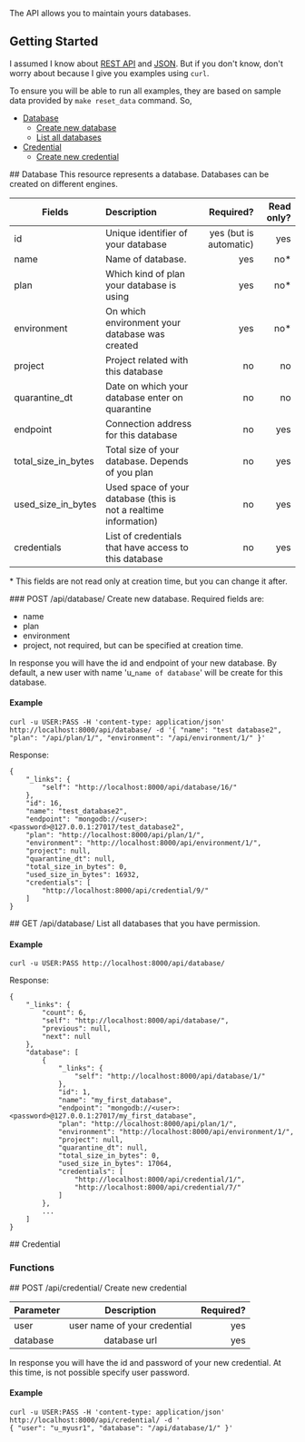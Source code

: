 The API allows you to maintain yours databases.

## Getting Started

I assumed I know about [REST API](http://en.wikipedia.org/wiki/Representational_state_transfer) and [JSON](http://en.wikipedia.org/wiki/JSON). But if you don't know, don't worry about because I give you examples using `curl`.

To ensure you will be able to run all examples, they are based on sample data provided by `make reset_data` command. So, 

* [Database](#database)
   * [Create new database](#create-new-database)
   * [List all databases](#list-all-databases)
* [Credential](#credential)
   * [Create new credential](#create-new-credential)<br>

<a name="database"/>
## Database
This resource represents a database. Databases can be created on different engines.

| Fields | Description | Required? | Read only? |
| ---- |:-------------| -----:| -----:|
| id    | Unique identifier of your database | yes (but is automatic) | yes |
| name  | Name of database. | yes | no* |
| plan  | Which kind of plan your database is using | yes | no* |
| environment  | On which environment your database was created | yes | no* |
| project  | Project related with this database | no | no |
| quarantine_dt  | Date on which your database enter on quarantine | no | no |
| endpoint | Connection address for this database | no | yes |
| total_size_in_bytes  | Total size of your database. Depends of you plan | no | yes |
| used_size_in_bytes  | Used space of your database (this is not a realtime information) | no | yes |
| credentials  | List of credentials that have access to this database | no | yes |
\* This fields are not read only at creation time, but you can change it after.

<a name="create-new-database"/>
### POST /api/database/
Create new database. Required fields are:

* name
* plan
* environment
* project, not required, but can be specified at creation time.


In response you will have the id and endpoint of your new database. By default, a new user with name 'u_`name of database`' will be create for this database.

#### Example

    curl -u USER:PASS -H 'content-type: application/json' http://localhost:8000/api/database/ -d '{ "name": "test database2", "plan": "/api/plan/1/", "environment": "/api/environment/1/" }'

Response:

    {
        "_links": {
            "self": "http://localhost:8000/api/database/16/"
        }, 
        "id": 16, 
        "name": "test_database2", 
        "endpoint": "mongodb://<user>:<password>@127.0.0.1:27017/test_database2", 
        "plan": "http://localhost:8000/api/plan/1/", 
        "environment": "http://localhost:8000/api/environment/1/", 
        "project": null, 
        "quarantine_dt": null, 
        "total_size_in_bytes": 0, 
        "used_size_in_bytes": 16932, 
        "credentials": [
            "http://localhost:8000/api/credential/9/"
        ]
    }

<a name="list-all-databases"/>
## GET /api/database/
List all databases that you have permission.

#### Example

    curl -u USER:PASS http://localhost:8000/api/database/
Response:

    {
        "_links": {
            "count": 6, 
            "self": "http://localhost:8000/api/database/", 
            "previous": null, 
            "next": null
        }, 
        "database": [
            {
                "_links": {
                    "self": "http://localhost:8000/api/database/1/"
                }, 
                "id": 1, 
                "name": "my_first_database", 
                "endpoint": "mongodb://<user>:<password>@127.0.0.1:27017/my_first_database", 
                "plan": "http://localhost:8000/api/plan/1/", 
                "environment": "http://localhost:8000/api/environment/1/", 
                "project": null, 
                "quarantine_dt": null, 
                "total_size_in_bytes": 0, 
                "used_size_in_bytes": 17064, 
                "credentials": [
                    "http://localhost:8000/api/credential/1/", 
                    "http://localhost:8000/api/credential/7/"
                ]
            },
            ...
        ]
    }


<a name="credential"/>
## Credential

### Functions

<a name="create-new-credential"/>
## POST /api/credential/
Create new credential

| Parameter | Description | Required? |
| ---- |:-------------:| -----:|
| user  | user name of your credential | yes |
| database  | database url | yes |

   In response you will have the id and password of your new credential. At this time, is not possible specify user password.

#### Example

    curl -u USER:PASS -H 'content-type: application/json' http://localhost:8000/api/credential/ -d '
    { "user": "u_myusr1", "database": "/api/database/1/" }'

